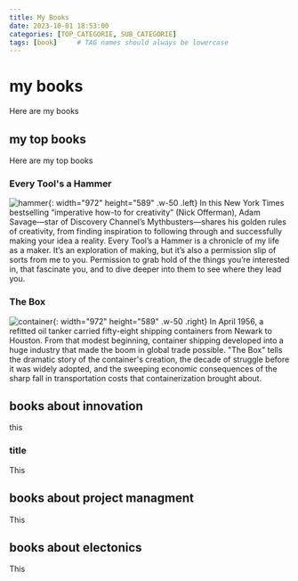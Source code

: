 ```yaml
---
title: My Books
date: 2023-10-01 18:53:00
categories: [TOP_CATEGORIE, SUB_CATEGORIE]
tags: [book]     # TAG names should always be lowercase
---
```


# my books

Here are my books

## my top books

Here are my top books
### Every Tool's a Hammer

![hammer](https://images-na.ssl-images-amazon.com/images/S/compressed.photo.goodreads.com/books/1555856209i/43319933.jpg){: width="972" height="589" .w-50 .left}
In this New York Times bestselling “imperative how-to for creativity” (Nick Offerman), Adam Savage—star of Discovery Channel’s Mythbusters—shares his golden rules of creativity, from finding inspiration to following through and successfully making your idea a reality.
Every Tool’s a Hammer is a chronicle of my life as a maker. It’s an exploration of making, but it’s also a permission slip of sorts from me to you. Permission to grab hold of the things you’re interested in, that fascinate you, and to dive deeper into them to see where they lead you.

### The Box

![container](https://images-na.ssl-images-amazon.com/images/S/compressed.photo.goodreads.com/books/1442129363i/316767.jpg){: width="972" height="589" .w-50 .right}
In April 1956, a refitted oil tanker carried fifty-eight shipping containers from Newark to Houston. From that modest beginning, container shipping developed into a huge industry that made the boom in global trade possible. "The Box" tells the dramatic story of the container's creation, the decade of struggle before it was widely adopted, and the sweeping economic consequences of the sharp fall in transportation costs that containerization brought about.

## books about innovation

this
### title

This 
## books about project managment

This
## books about electonics

This